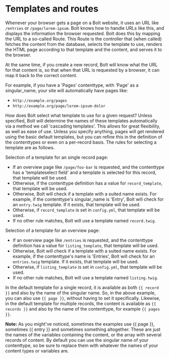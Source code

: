 Templates and routes
====================

Whenever your browser gets a page on a Bolt website, it uses an URL like `/entries` or `/page/lorem-ipsum`. Bolt knows how to handle URLs like this, and displays the information the browser requested. Bolt does this by mapping the URL to a so-called Route. This Route is the controller that (when called) fetches the content from the database, selects the template to use, renders the HTML page according to that template and the content, and serves it to the browser.

At the same time, if you create a new record, Bolt will know what the URL for that content is, so that when that URL is requested by a browser, it can map it back to the correct content.

For example, if you have a 'Pages' contenttype, with 'Page' as a singular_name, your site will automatically have pages like:

  - `http://example.org/pages` 
  - `http://example.org/page/lorem-ipsum-dolor` 

How does Bolt select what template to use for a given request? Unless specified, Bolt will determine the names of these templates automatically via a method we call 'cascading templates'. This allows for great flexibility, as well as ease of use. Unless you specify anything, pages will get rendered using the basic default templates, but you can refine this in the definition of the contenttypes or even on a per-record basis. The rules for selecting a template are as follows.

Selection of a template for an single record page:

  - If an overview page like `/page/foo-bar` is requested, and the contenttype has a 'templateselect field' and a template is selected for this record, that template will be used.
  - Otherwise, if the contenttype definition has a value for `record_template`, that template will be used.
  - Otherwise, Bolt will check if a template with a suited name exists. For example, if the contenttype's singular_name is 'Entry', Bolt will check for an `entry.twig` template. If it exists, that template will be used.
  - Otherwise, if `record_template` is set in `config.yml`, that template will be used.
  - If no other rule matches, Bolt will use a template named `record.twig`.

Selection of a template for an overview page:

  - If an overview page like `/entries` is requested, and the contenttype definition has a value for `listing_template`, that template will be used.
  - Otherwise, Bolt will check if a template with a suited name exists. For example, if the contenttype's name is 'Entries', Bolt will check for an `entries.twig` template. If it exists, that template will be used.
  - Otherwise, if `listing_template` is set in `config.yml`, that template will be used.
  - If no other rule matches, Bolt will use a template named `listing.twig`.

In the default template for a single record, it is available as both `{{ record }}` and also by the name of the singular name. So, in the above example, you can also use `{{ page }}`, without having to set it specifically.
Likewise, in the default template for multiple records, the content is available as `{{ records }}` and also by the name of the contenttype, for example `{{ pages }}`.

<p class="note"><strong>Note:</strong> As you might've noticed, sometimes the examples use {{ page }}, sometimes {{ entry }} and sometimes something altogether. These are just the names of the variables containing the content, or the array with several records of content. By default you can use the singular name of your contenttype, so be sure to replace them with whatever the names of your content types or variables are.</p>
